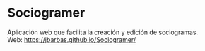 # Sociogramer
Aplicación web que facilita la creación y edición de sociogramas.<br>
Web: https://jbarbas.github.io/Sociogramer/
